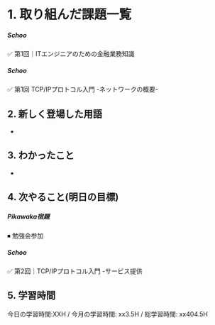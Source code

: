 # 1. 取り組んだ課題一覧
##### Schoo 
✅ 
第1回｜ITエンジニアのための金融業務知識

##### Schoo 
✅ 第1回 TCP/IPプロトコル入門 -ネットワークの概要-

## 2. 新しく登場した用語
- 
 
## 3. わかったこと
- 

## 4. 次やること(明日の目標) 
##### Pikawaka宿題
⏹  勉強会参加

##### Schoo 
✅ 第2回｜TCP/IPプロトコル入門 -サービス提供

## 5. 学習時間
今日の学習時間:XXH / 今月の学習時間: xx3.5H / 総学習時間: xx404.5H　
